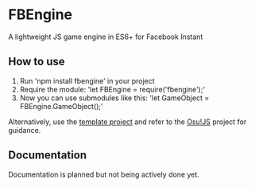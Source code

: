 # FBEngine
A lightweight JS game engine in ES6+ for Facebook Instant

## How to use
1. Run 'npm install fbengine' in your project
2. Require the module: 'let FBEngine = require('fbengine');'
3. Now you can use submodules like this: 'let GameObject = FBEngine.GameObject();'

Alternatively, use the [template project](https://github.com/Slynchy/fbengine-template) and refer to the [Osu!JS](https://github.com/Slynchy/osu-js) project for guidance.

## Documentation
Documentation is planned but not being actively done yet.